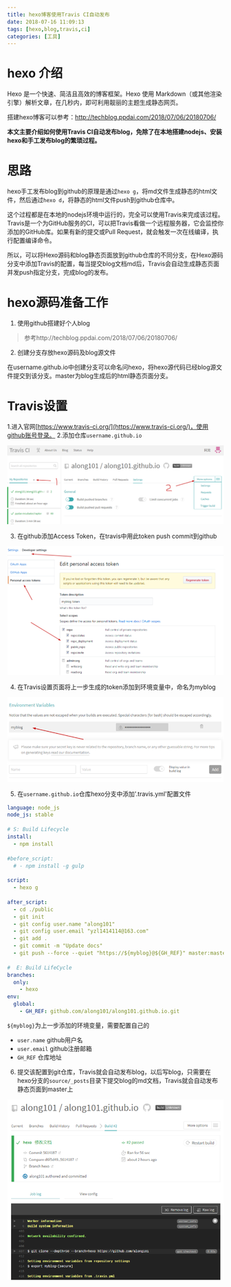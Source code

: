 ```yaml
---
title: hexo博客使用Travis CI自动发布
date: 2018-07-16 11:09:13
tags: [hexo,blog,travis,ci]
categories: [工具]
---
```


# hexo 介绍
Hexo 是一个快速、简洁且高效的博客框架。Hexo 使用 Markdown（或其他渲染引擎）解析文章，在几秒内，即可利用靓丽的主题生成静态网页。

搭建hexo博客可以参考：http://techblog.ppdai.com/2018/07/06/20180706/

**本文主要介绍如何使用Travis CI自动发布blog，免除了在本地搭建nodejs、安装hexo和手工发布blog的繁琐过程。**

<!--more-->

# 思路
hexo手工发布blog到github的原理是通过`hexo g`，将md文件生成静态的html文件，然后通过`hexo d`，将静态的html文件push到github仓库中。

这个过程都是在本地的nodejs环境中运行的，完全可以使用Travis来完成该过程。Travis是一个为GitHub服务的CI，可以把Travis看做一个远程服务器，它会监控你添加的GitHub库。如果有新的提交或Pull Request，就会触发一次在线编译，执行配置编译命令。

所以，可以将Hexo源码和blog静态页面放到github仓库的不同分支，在Hexo源码分支中添加Travis的配置，每当提交blog文档md后，Travis会自动生成静态页面并发push指定分支，完成blog的发布。

# hexo源码准备工作

1. 使用github搭建好个人blog
>参考http://techblog.ppdai.com/2018/07/06/20180706/

2. 创建分支存放hexo源码及blog源文件

在username.github.io中创建分支可以命名问hexo，将hexo源代码已经blog源文件提交到该分支。master为blog生成后的html静态页面分支。

# Travis设置
1.进入官网[https://www.travis-ci.org/](https://www.travis-ci.org/)，使用github账号登录。
2.添加仓库`username.github.io`

![travis](hexo-github-travis/travis.png)

3. 在github添加Access Token，在travis中用此token push commit到github

 ![github-token](hexo-github-travis/github-token.png)

4. 在Travis设置页面将上一步生成的token添加到环境变量中，命名为myblog

![travis-token](hexo-github-travis/travis-token.png)

5. 在`username.github.io`仓库hexo分支中添加'.travis.yml'配置文件

```yaml
language: node_js
node_js: stable

# S: Build Lifecycle
install:
  - npm install

#before_script:
  # - npm install -g gulp

script:
  - hexo g

after_script:
  - cd ./public
  - git init
  - git config user.name "along101"
  - git config user.email "yzl1414114@163.com"
  - git add .
  - git commit -m "Update docs"
  - git push --force --quiet "https://${myblog}@${GH_REF}" master:master

#  E: Build LifeCycle
branches:
  only:
    - hexo
env:
  global:
    - GH_REF: github.com/along101/along101.github.io.git
```
`${myblog}`为上一步添加的环境变量，需要配置自己的
- `user.name` github用户名
- `user.email` github注册邮箱
- `GH_REF` 仓库地址

6. 提交该配置到git仓库，Travis就会自动发布blog，以后写blog，只需要在hexo分支的`source/_posts`目录下提交blog的md文档，Travis就会自动发布静态页面到master上

![travis-build](hexo-github-travis/travis-build.png)
